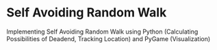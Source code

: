 # Self Avoiding Random Walk
Implementing Self Avoiding Random Walk using Python (Calculating Possibilities of Deadend, Tracking Location) and PyGame (Visualization)
